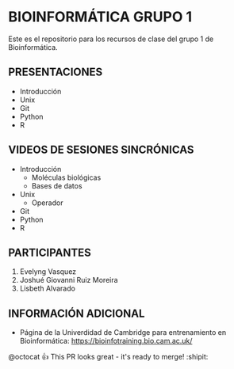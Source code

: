 # BIOINFORMÁTICA GRUPO 1
Este es el repositorio para los recursos de clase del grupo 1 de Bioinformática. 

## PRESENTACIONES

- Introducción
- Unix
- Git
- Python
- R


## VIDEOS DE SESIONES SINCRÓNICAS 

- Introducción
  - Moléculas biológicas
  - Bases de datos
- Unix
  - Operador  
- Git
- Python
- R



## PARTICIPANTES

1. Evelyng Vasquez
2. Joshué Giovanni Ruiz Moreira 
3. Lisbeth Alvarado

## INFORMACIÓN ADICIONAL

- Página de la Univerdidad de Cambridge para entrenamiento en Bioinformática: <https://bioinfotraining.bio.cam.ac.uk/>



@octocat :+1: This PR looks great - it's ready to merge! :shipit:
